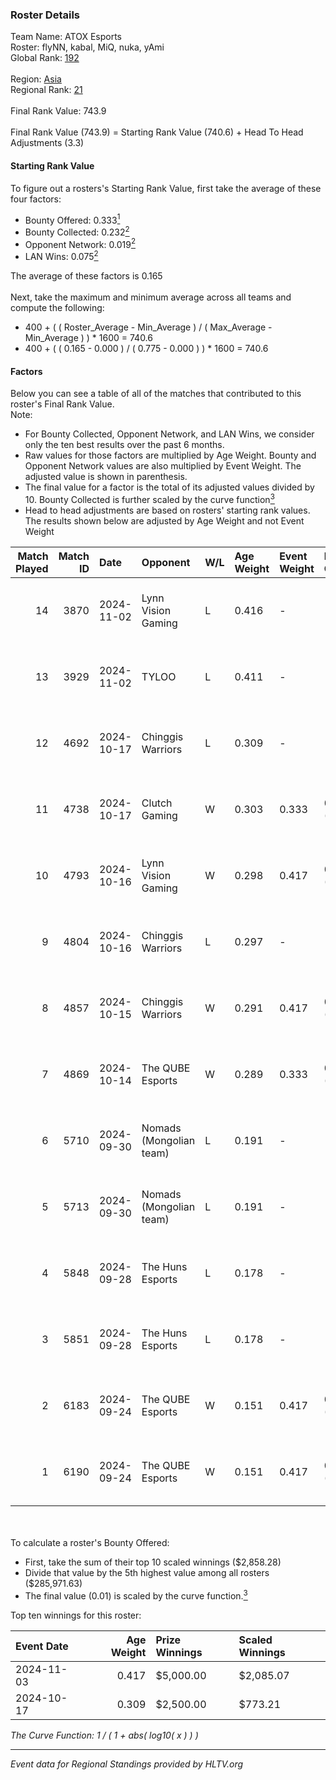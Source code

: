 ### Roster Details<br />
Team Name: ATOX Esports<br />
Roster: flyNN, kabal, MiQ, nuka, yAmi<br />
Global Rank: [192](../../standings_global_2025_02_28.md)<br />
<br />
Region: [Asia]( ../../standings_asia_2025_02_28.md)<br />
Regional Rank: [21]( ../../standings_asia_2025_02_28.md)<br />
<br />
Final Rank Value:  743.9<br />
<br />
Final Rank Value (743.9) = Starting Rank Value (740.6) + Head To Head Adjustments (3.3)<br />

#### Starting Rank Value<br />
To figure out a rosters's Starting Rank Value, first take the average of these four factors:<br />
- Bounty Offered: 0.333[<sup>1</sup>](#table2)
- Bounty Collected: 0.232[<sup>2</sup>](#table1)
- Opponent Network: 0.019[<sup>2</sup>](#table1)
- LAN Wins: 0.075[<sup>2</sup>](#table1)

The average of these factors is 0.165<br />
<br />
Next, take the maximum and minimum average across all teams and compute the following:<br />
- 400 + ( ( Roster_Average - Min_Average ) / ( Max_Average - Min_Average ) ) * 1600 = 740.6
- 400 + ( ( 0.165 - 0.000 ) / ( 0.775 - 0.000 ) ) * 1600 = 740.6


#### Factors<br />
Below you can see a table of all of the matches that contributed to this roster's Final Rank Value.<br />
Note:<br />

- For Bounty Collected, Opponent Network, and LAN Wins, we consider only the ten best results over the past 6 months.
- Raw values for those factors are multiplied by Age Weight. Bounty and Opponent Network values are also multiplied by Event Weight. The adjusted value is shown in parenthesis.
- The final value for a factor is the total of its adjusted values divided by 10. Bounty Collected is further scaled by the curve function[<sup>3</sup>](#curveFunction)
- Head to head adjustments are based on rosters' starting rank values. The results shown below are adjusted by Age Weight and not Event Weight
<span id="table1"></span><br />


| Match Played | Match ID | Date       | Opponent                | W/L | Age Weight | Event Weight | Bounty Collected | Opponent Network | LAN Wins  | H2H Adj. | Roster                          |
| -: | -: | :- | :- | :- | :- | :- | :- | :- | :- | -: | :- |
|           14 |     3870 | 2024-11-02 | Lynn Vision Gaming      | L   | 0.416      | -            | -                | -                | -         |    -4.17 | flyNN, kabal, MiQ, nuka, yAmi   |
|           13 |     3929 | 2024-11-02 | TYLOO                   | L   | 0.411      | -            | -                | -                | -         |    -4.35 | flyNN, kabal, MiQ, nuka, yAmi   |
|           12 |     4692 | 2024-10-17 | Chinggis Warriors       | L   | 0.309      | -            | -                | -                | -         |    -2.26 | cool4st, kabal, MiQ, sk0R, yAmi |
|           11 |     4738 | 2024-10-17 | Clutch Gaming           | W   | 0.303      | 0.333        | 0.000 (0.000)    | 0.060 (0.006)    | 1 (0.303) |     2.55 | cool4st, kabal, MiQ, sk0R, yAmi |
|           10 |     4793 | 2024-10-16 | Lynn Vision Gaming      | W   | 0.298      | 0.417        | 0.020 (0.003)    | 0.445 (0.055)    | 0 (0.000) |     6.31 | flyNN, kabal, MiQ, nuka, yAmi   |
|            9 |     4804 | 2024-10-16 | Chinggis Warriors       | L   | 0.297      | -            | -                | -                | -         |    -2.15 | cool4st, kabal, MiQ, sk0R, yAmi |
|            8 |     4857 | 2024-10-15 | Chinggis Warriors       | W   | 0.291      | 0.417        | 0.019 (0.002)    | 0.753 (0.091)    | 0 (0.000) |     7.17 | flyNN, kabal, MiQ, nuka, yAmi   |
|            7 |     4869 | 2024-10-14 | The QUBE Esports        | W   | 0.289      | 0.333        | 0.000 (0.000)    | 0.178 (0.017)    | 1 (0.289) |     3.68 | cool4st, kabal, MiQ, sk0R, yAmi |
|            6 |     5710 | 2024-09-30 | Nomads (Mongolian team) | L   | 0.191      | -            | -                | -                | -         |    -2.99 | flyNN, kabal, MiQ, nuka, yAmi   |
|            5 |     5713 | 2024-09-30 | Nomads (Mongolian team) | L   | 0.191      | -            | -                | -                | -         |    -3.04 | flyNN, kabal, MiQ, nuka, yAmi   |
|            4 |     5848 | 2024-09-28 | The Huns Esports        | L   | 0.178      | -            | -                | -                | -         |    -0.70 | flyNN, kabal, MiQ, nuka, yAmi   |
|            3 |     5851 | 2024-09-28 | The Huns Esports        | L   | 0.178      | -            | -                | -                | -         |    -0.71 | flyNN, kabal, MiQ, nuka, yAmi   |
|            2 |     6183 | 2024-09-24 | The QUBE Esports        | W   | 0.151      | 0.417        | 0.000 (0.000)    | 0.178 (0.011)    | 0 (0.000) |     1.98 | flyNN, kabal, MiQ, nuka, yAmi   |
|            1 |     6190 | 2024-09-24 | The QUBE Esports        | W   | 0.151      | 0.417        | 0.000 (0.000)    | 0.178 (0.011)    | 0 (0.000) |     2.00 | flyNN, kabal, MiQ, nuka, yAmi   |

<br />
<span id="table2"></span><br />
To calculate a roster's Bounty Offered:<br />

- First, take the sum of their top 10 scaled winnings ($2,858.28)
- Divide that value by the 5th highest value among all rosters ($285,971.63)
- The final value (0.01) is scaled by the curve function.[<sup>3</sup>](#curveFunction)

Top ten winnings for this roster:<br />

| Event Date | Age Weight | Prize Winnings | Scaled Winnings |
| :- | -: | :- | :- |
| 2024-11-03 |      0.417 | $5,000.00      | $2,085.07       |
| 2024-10-17 |      0.309 | $2,500.00      | $773.21         |


<span id="curveFunction"></span>_The Curve Function: 1 / ( 1 + abs( log10( x ) ) )_<br />

---
_Event data for Regional Standings provided by HLTV.org_<br />
